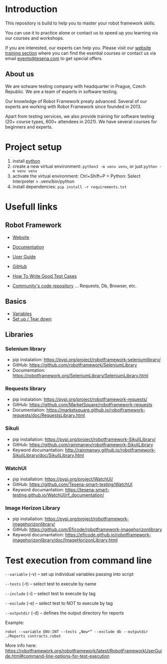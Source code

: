 # Introduction

This repository is build to help you to master your robot framework skills.

You can use it to practice alone or contact us to speed up you learning via our courses and workshops.

If you are interested, our experts can help you. Please visit our [website training section](https://www.tesena.com/en/training) where you can find the esential courses or contact us via email events@tesena.com to get special offers.

## About us

We are sotware testing company with headquarter in Prague, Czech Republic. We are a team of experts in software testing.

Our knowledge of Robot Framework preaty advanced. Several of our experts are working with Robot Framework since founded in 2013.

Apart from testing services, we also provide training for software testing (20+ course types, 600+ attendees in 2021). We have several courses for beginners and experts.

# Project setup

1. install [python](https://www.python.org/downloads/)
2. create a new virtual environment: `python3 -m venv venv`, or just `python -m venv venv`
3. activate the virtual environment: Ctrl+Shift+P > Python: Select Interpreter > .venv/bin/python
4. install dependencies: `pip install -r requirements.txt`

# Usefull links

## Robot Framework

- [Website](https://robotframework.org/)
- [Documentation](https://robotframework.org/robotframework/)
- [User Guide](https://robotframework.org/robotframework/latest/RobotFrameworkUserGuide.html)
- [GitHub](https://github.com/robotframework)

- [How To Write Good Test Cases](https://github.com/robotframework/HowToWriteGoodTestCases)

- [Community's code repository](https://github.com/MarketSquare) ... Requests, Db, Browser, etc.

## Basics

- [Variables](https://robotframework.org/robotframework/latest/RobotFrameworkUserGuide.html#variables)
- [Set up / Tear down](https://robotframework.org/robotframework/latest/RobotFrameworkUserGuide.html#test-setup-and-teardown)

## Libraries

### Selenium library

- pip instalation: https://pypi.org/project/robotframework-seleniumlibrary/
- GitHub: https://github.com/robotframework/SeleniumLibrary
- Documentation: https://robotframework.org/SeleniumLibrary/SeleniumLibrary.html

### Requests library

- pip instalation: https://pypi.org/project/robotframework-requests/
- GitHub: https://github.com/MarketSquare/robotframework-requests
- Documentation: https://marketsquare.github.io/robotframework-requests/doc/RequestsLibrary.html

### Sikuli

- pip installation: https://pypi.org/project/robotframework-SikuliLibrary/
- GitHub: https://github.com/rainmanwy/robotframework-SikuliLibrary
- Keyword documantation: http://rainmanwy.github.io/robotframework-SikuliLibrary/doc/SikuliLibrary.html

### WatchUI

- pip installation: https://pypi.org/project/WatchUI/
- GitHub: https://github.com/Tesena-smart-testing/WatchUI
- Keyword documantation: https://tesena-smart-testing.github.io/WatchUI/rf_documentation/

### Image Horizon Library

- pip installation: https://pypi.org/project/robotframework-imagehorizonlibrary/
- GitHub: https://github.com/Eficode/robotframework-imagehorizonlibrary
- Keyword documantation: https://eficode.github.io/robotframework-imagehorizonlibrary/doc/ImageHorizonLibrary.html

# Test execution from command line

`--variable` (-v) – set up individual variables passing into script

`--tests` (-t) – select test to execute by name

`--include` (-i) – select test to execute by tag

`--exclude` (-e) – select test to NOT to execute by tag

`--outputdir` (-d) – defines the output directory for reports

Example:

`robot --variable ENV:INT --tests „New*“ --exclude db --outputdir ./Reports contracts.robot`

More info here:
https://robotframework.org/robotframework/latest/RobotFrameworkUserGuide.html#command-line-options-for-test-execution
